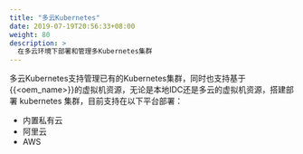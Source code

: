 ```yaml
---
title: "多云Kubernetes"
date: 2019-07-19T20:56:33+08:00
weight: 80
description: >
  在多云环境下部署和管理多Kubernetes集群
---
```


多云Kubernetes支持管理已有的Kubernetes集群，同时也支持基于{{<oem_name>}}的虚拟机资源，无论是本地IDC还是多云的虚拟机资源，搭建部署 kubernetes 集群，目前支持在以下平台部署：

- 内置私有云
- 阿里云
- AWS
